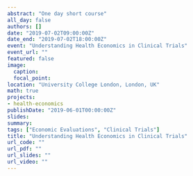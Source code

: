 ```yaml
---
abstract: "One day short course"
all_day: false
authors: []
date: "2019-07-02T09:00:00Z"
date_end: "2019-07-02T18:00:00Z"
event: "Understanding Health Economics in Clinical Trials"
event_url: ""
featured: false
image:
  caption: 
  focal_point: 
location: "University College London, London, UK"
math: true
projects:
- health-economics
publishDate: "2019-06-01T00:00:00Z"
slides: 
summary: 
tags: ["Economic Evaluations", "Clinical Trials"]
title: "Understanding Health Economics in Clinical Trials"
url_code: ""
url_pdf: ""
url_slides: ""
url_video: ""
---
```





